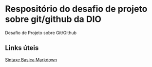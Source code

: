 # Respositório do desafio de projeto sobre git/github da DIO
Desafio de Projeto sobre Git/Github

## Links úteis
[Sintaxe Basica Markdown](https://www.markdownguide.org/basic-syntax/)
